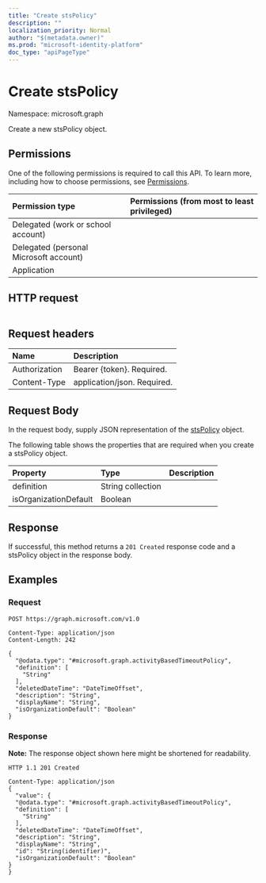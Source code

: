 ```yaml
---
title: "Create stsPolicy"
description: ""
localization_priority: Normal
author: "$(metadata.owner)"
ms.prod: "microsoft-identity-platform"
doc_type: "apiPageType"
---
```


# Create stsPolicy

Namespace: microsoft.graph

Create a new stsPolicy object.

## Permissions

One of the following permissions is required to call this API. To learn more, including how to choose permissions, see [Permissions](/graph/permissions-reference).

| Permission type                        | Permissions (from most to least privileged) |
| :------------------------------------- | :------------------------------------------ |
| Delegated (work or school account)     |                                             |
| Delegated (personal Microsoft account) |                                             |
| Application                            |                                             |

## HTTP request

<!-- {
  "blockType": "ignored"
}
-->

```http

```

## Request headers

| Name          | Description                 |
| :------------ | :-------------------------- |
| Authorization | Bearer {token}. Required.   |
| Content-Type  | application/json. Required. |

## Request Body

In the request body, supply JSON representation of the [stsPolicy](../resources/-stspolicy.md) object.

<!-- Actions and Functions -->

<!-- CRUD Methods -->

The following table shows the properties that are required when you create a stsPolicy object.

| Property              | Type              | Description |
| :-------------------- | :---------------- | :---------- |
| definition            | String collection |             |
| isOrganizationDefault | Boolean           |             |

## Response

If successful, this method returns a `201 Created` response code and a stsPolicy object in the response body.

## Examples

### Request

<!-- {
  "blockType": "request",
  "name": "create_stspolicy"
}
-->

```http
POST https://graph.microsoft.com/v1.0

Content-Type: application/json
Content-Length: 242

{
  "@odata.type": "#microsoft.graph.activityBasedTimeoutPolicy",
  "definition": [
    "String"
  ],
  "deletedDateTime": "DateTimeOffset",
  "description": "String",
  "displayName": "String",
  "isOrganizationDefault": "Boolean"
}

```

### Response

**Note:** The response object shown here might be shortened for readability.

<!-- {
  "blockType": "response",
  "truncated": true,
  "@odata.type": "Microsoft.DirectoryServices.stsPolicy"
}
-->

```http
HTTP 1.1 201 Created

Content-Type: application/json
{
  "value": {
  "@odata.type": "#microsoft.graph.activityBasedTimeoutPolicy",
  "definition": [
    "String"
  ],
  "deletedDateTime": "DateTimeOffset",
  "description": "String",
  "displayName": "String",
  "id": "String(identifier)",
  "isOrganizationDefault": "Boolean"
}
}

```
